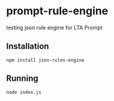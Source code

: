 # prompt-rule-engine

testing json rule engine for LTA Prompt

## Installation

`npm install json-rules-engine`

## Running

`node index.js`
